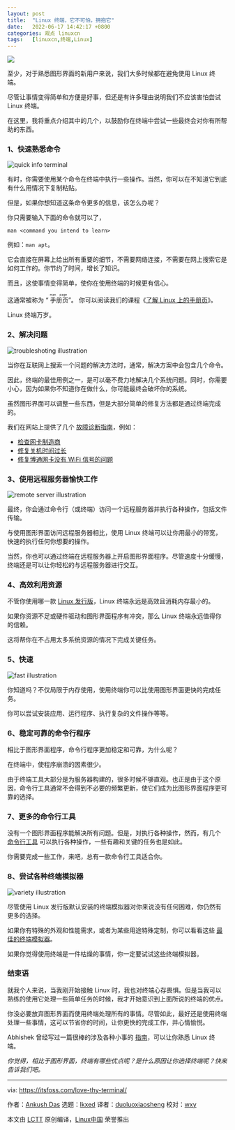 ```yaml
---
layout: post
title:	"Linux 终端，它不可怕，拥抱它"
date:	2022-06-17 14:42:17 +0800 
categories:	观点 linuxcn 
tags:	[linuxcn,终端,Linux]
---
```



![](/Asserts/Images//attachment/album/202206/17/144213pjobjojcnwbnd4rn.jpg)


至少，对于熟悉图形界面的新用户来说，我们大多时候都在避免使用 Linux 终端。


尽管让事情变得简单和方便是好事，但还是有许多理由说明我们不应该害怕尝试 Linux 终端。


在这里，我将重点介绍其中的几个，以鼓励你在终端中尝试一些最终会对你有所帮助的东西。


### 1、快速熟悉命令


![quick info terminal](/Asserts/Images//attachment/album/202206/17/144218i2l7w4q4d0wx4u2k.png)


有时，你需要使用某个命令在终端中执行一些操作。当然，你可以在不知道它到底有什么用情况下复制粘贴。


但是，如果你想知道这条命令更多的信息，该怎么办呢？


你只需要输入下面的命令就可以了，



```
man <command you intend to learn>

```

例如：`man apt`。


它会直接在屏幕上给出所有重要的细节，不需要网络连接，不需要在网上搜索它是如何工作的。你节约了时间，增长了知识。


而且，这使事情变得简单，使你在使用终端的时候更有信心。


这通常被称为 “<ruby> 手册页 <rt>  man page </rt></ruby>”。 你可以阅读我们的课程《[了解 Linux 上的手册页](https://itsfoss.com/linux-man-page-guide/)》。


Linux 终端万岁。


### 2、解决问题


![troubleshoting illustration](/Asserts/Images//attachment/album/202206/17/144218ebgbrbn6cwn7xfbc.jpg)


当你在互联网上搜索一个问题的解决方法时，通常，解决方案中会包含几个命令。


因此，终端的最佳用例之一，是可以毫不费力地解决几个系统问题。同时，你需要小心，因为如果你不知道你在做什么，你可能最终会破坏你的系统。


虽然图形界面可以调整一些东西，但是大部分简单的修复方法都是通过终端完成的。


我们在网站上提供了几个 [故障诊断指南](https://itsfoss.com/tag/troubleshoot/)，例如：


* [检查网卡制造商](https://itsfoss.com/find-network-adapter-ubuntu-linux/)
* [修复关机时间过长](https://itsfoss.com/long-shutdown-linux/)
* [修复博通网卡没有 WiFi 信号的问题](https://itsfoss.com/fix-no-wireless-network-ubuntu/)


### 3、使用远程服务器愉快工作


![remote server illustration](/Asserts/Images//attachment/album/202206/17/144218b2gnglbllgmv2lng.jpg)


最终，你会通过命令行（或终端）访问一个远程服务器并执行各种操作，包括文件传输。


与使用图形界面访问远程服务器相比，使用 Linux 终端可以让你用最小的带宽，快速的执行任何你想要的操作。


当然，你也可以通过终端在远程服务器上开启图形界面程序。尽管速度十分缓慢，终端还是可以让你轻松的与远程服务器进行交互。


### 4、高效利用资源


不管你使用哪一款 [Linux 发行版](https://itsfoss.com/best-linux-distributions/)，Linux 终端永远是高效且消耗内存最小的。


如果你资源不足或硬件驱动和图形界面程序有冲突，那么 Linux 终端永远值得你的信赖。


这将帮你在不占用太多系统资源的情况下完成关键任务。


### 5、快速


![fast illustration](/Asserts/Images//attachment/album/202206/17/144218e9xvx7b9xwndff7z.jpg)


你知道吗？不仅局限于内存使用，使用终端你可以比使用图形界面更快的完成任务。


你可以尝试安装应用、运行程序、执行复杂的文件操作等等。


### 6、稳定可靠的命令行程序


相比于图形界面程序，命令行程序更加稳定和可靠，为什么呢？


在终端中，使程序崩溃的因素很少。


由于终端工具大部分是为服务器构建的，很多时候不够直观。也正是由于这个原因，命令行工具通常不会得到不必要的频繁更新，使它们成为比图形界面程序更可靠的选择。


### 7、更多的命令行工具


没有一个图形界面程序能解决所有问题。但是，对执行各种操作，然而，有几个 [命令行工具](https://itsfoss.com/tag/cli-tools/) 可以执行各种操作，一些有趣和关键的任务也是如此。


你需要完成一些工作，来吧，总有一款命令行工具适合你。


### 8、尝试各种终端模拟器


![variety illustration](/Asserts/Images//attachment/album/202206/17/144219tgr9gb341knnetv1.jpg)


尽管使用 Linux 发行版默认安装的终端模拟器对你来说没有任何困难，你仍然有更多的选择。


如果你有特殊的外观和性能需求，或者为某些用途特殊定制，你可以看看这些 [最佳的终端模拟器](https://itsfoss.com/linux-terminal-emulators/)。


如果你觉得使用终端是一件枯燥的事情，你一定要试试这些终端模拟器。


### 结束语


就我个人来说，当我刚开始接触 Linux 时，我也对终端心存畏惧。但是当我可以熟练的使用它处理一些简单任务的时候，我才开始意识到上面所说的终端的优点。


你没必要放弃图形界面而使用终端处理所有的事情。尽管如此，最好还是使用终端处理一些事情，这可以节省你的时间，让你更快的完成工作，并心情愉悦。


Abhishek 曾经写过一篇很棒的涉及各种小事的 [指南](https://itsfoss.com/basic-terminal-tips-ubuntu/)，可以让你熟悉 Linux 终端。


*你觉得，相比于图形界面，终端有哪些优点呢？是什么原因让你选择终端呢？快来告诉我们吧。*




---


via: <https://itsfoss.com/love-thy-terminal/>


作者：[Ankush Das](https://itsfoss.com/author/ankush/) 选题：[lkxed](https://github.com/lkxed) 译者：[duoluoxiaosheng](https://github.com/duoluoxiaosheng) 校对：[wxy](https://github.com/wxy)


本文由 [LCTT](https://github.com/LCTT/TranslateProject) 原创编译，[Linux中国](https://linux.cn/) 荣誉推出
